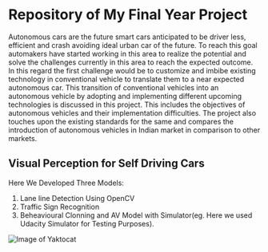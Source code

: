 
# Repository of My Final Year Project  
Autonomous cars are the future smart cars anticipated to be driver less, efficient and crash avoiding ideal urban car of the future. To reach this goal automakers have started working in this area to realize the potential and solve the challenges currently in this area to reach the expected outcome. In this regard the first challenge would be to customize and imbibe existing technology in conventional vehicle to translate them to a near expected autonomous car. This transition of conventional vehicles into an autonomous vehicle by adopting and implementing different upcoming technologies is discussed in this project. This includes the objectives of autonomous vehicles and their implementation difficulties. The project also touches upon the existing standards for the same and compares the introduction of autonomous vehicles in Indian market in comparison to other markets.


## Visual Perception for Self Driving Cars

Here We Developed Three Models:  
1) Lane line Detection Using OpenCV     
2) Traffic Sign Recognition    
3) Beheavioural Clonning and AV Model with Simulator(eg. Here we used Udacity Simulator for Testing Purposes).    



![Image of Yaktocat](https://miro.medium.com/max/967/1*luP5Icnj7QjDRIem5wV_Bw.png)

